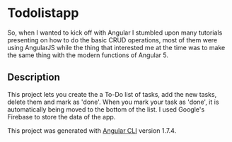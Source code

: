 # Todolistapp

So, when I wanted to kick off with Angular I stumbled upon many tutorials presenting on how to do the basic CRUD operations, most of them were using AngularJS while the thing that interested me at the time was to make the same thing with the modern functions of Angular 5. 

## Description

This project lets you create the a To-Do list of tasks, add the new tasks, delete them and mark as 'done'. When you mark your task as 'done', it is automatically being moved to the bottom of the list. I used Google's Firebase to store the data of the app.


This project was generated with [Angular CLI](https://github.com/angular/angular-cli) version 1.7.4.
